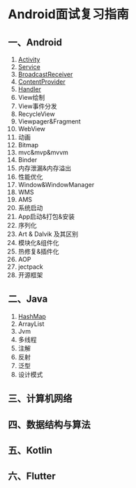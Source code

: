 # Android面试复习指南
## 一、Android
1. [Activity](https://github.com/chaofengliu/AndroidInterviews/blob/main/Activity.md)
2. [Service](https://github.com/chaofengliu/AndroidInterviews/blob/main/Service.md)
3. [BroadcastReceiver](https://github.com/chaofengliu/AndroidInterviews/blob/main/BroadcastReceiver.md)
4. [ContentProvider](https://github.com/chaofengliu/AndroidInterviews/blob/main/ContentProvider.md)
5. [Handler](https://github.com/chaofengliu/AndroidInterviews/blob/main/Handler.md)
6. View绘制
7. View事件分发
8. RecycleView
9. Viewpager&Fragment
10. WebView
11. 动画
12. Bitmap
13. mvc&mvp&mvvm
14. Binder
15. 内存泄漏&内存溢出
16. 性能优化
17. Window&WindowManager
18. WMS
19. AMS
20. 系统启动
21. App启动&打包&安装
22. 序列化
23. Art & Dalvik 及其区别
24. 模块化&组件化
25. 热修复&插件化
26. AOP
27. jectpack
28. 开源框架

## 二、Java

1. [HashMap](https://github.com/chaofengliu/AndroidInterviews/blob/main/HashMap.md)
2. ArrayList
3. Jvm
4. 多线程
5. 注解
6. 反射
7. 泛型
8. 设计模式

## 三、计算机网络

## 四、数据结构与算法

## 五、Kotlin

## 六、Flutter



